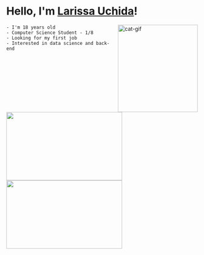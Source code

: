 # Hello, I'm <a href="https://larissa-uchida.github.io/larissauchida.github.io/">Larissa Uchida</a>!

<div style="display: inline_block">
  <img align="right" alt="cat-gif" height="230" width="210" src="https://i.pinimg.com/originals/03/a8/ff/03a8ff66062fd6b388e809553c633980.gif">
</div>

```
- I'm 18 years old
- Computer Science Student - 1/8
- Looking for my first job
- Interested in data science and back-end
```

<div style="display: inline_block">
  <img align="left" height="180" width="305" src="https://github-readme-stats-sigma-five.vercel.app/api?username=larissa-uchida&theme=dracula&show_icons=true">
  <img height="180" width="305" src="https://github-readme-stats-sigma-five.vercel.app/api/top-langs/?username=larissa-uchida&layout=compact&theme=dracula"/>
</div>






